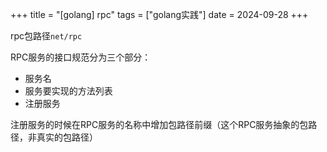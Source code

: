 +++
title =  "[golang] rpc"
tags = ["golang实践"]
date = 2024-09-28
+++

rpc包路径`net/rpc`

RPC服务的接口规范分为三个部分：

- 服务名
- 服务要实现的方法列表
- 注册服务

注册服务的时候在RPC服务的名称中增加包路径前缀（这个RPC服务抽象的包路径，非真实的包路径）

